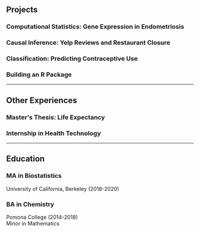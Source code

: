 ## Projects

### Computational Statistics: Gene Expression in Endometriosis

### Causal Inference: Yelp Reviews and Restaurant Closure

### Classification: Predicting Contraceptive Use

### Building an R Package

____

## Other Experiences

### Master's Thesis: Life Expectancy

### Internship in Health Technology

____

## Education

### MA in Biostatistics
University of California, Berkeley (2018-2020)

### BA in Chemistry
Pomona College (2014-2018)
</br>
Minor in Mathematics
